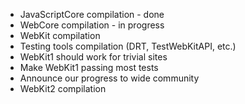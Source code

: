 * JavaScriptCore compilation - done
* WebCore compilation - in progress
* WebKit compilation
* Testing tools compilation (DRT, TestWebKitAPI, etc.)
* WebKit1 should work for trivial sites
* Make WebKit1 passing most tests
* Announce our progress to wide community
* WebKit2 compilation